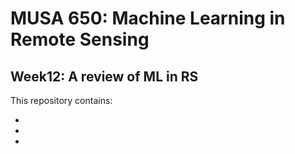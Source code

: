 # MUSA 650: Machine Learning in Remote Sensing

## Week12: A review of ML in RS

This repository contains:

- []()
- []()
- []()
